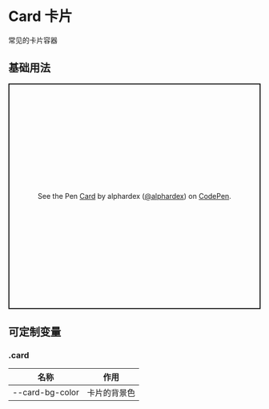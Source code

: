 # Card 卡片

常见的卡片容器

## 基础用法

<p class="codepen" data-height="450" data-theme-id="light" data-default-tab="html,result" data-user="alphardex" data-slug-hash="bGEpYqL" style="height: 450px; box-sizing: border-box; display: flex; align-items: center; justify-content: center; border: 2px solid; margin: 1em 0; padding: 1em;" data-pen-title="Card">
  <span>See the Pen <a href="https://codepen.io/alphardex/pen/bGEpYqL">
  Card</a> by alphardex (<a href="https://codepen.io/alphardex">@alphardex</a>)
  on <a href="https://codepen.io">CodePen</a>.</span>
</p>
<script async src="https://static.codepen.io/assets/embed/ei.js"></script>

## 可定制变量

### .card

| 名称            | 作用         |
| --------------- | ------------ |
| --card-bg-color | 卡片的背景色 |
